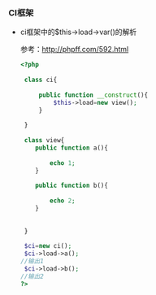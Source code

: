 ### CI框架

* ci框架中的$this->load->var()的解析

  参考：http://phpff.com/592.html

  ```php
  <?php
   
   class ci{
       
       public function __construct(){
           $this->load=new view();         
       }
        
   }
    
   class view{
      public function a(){
               
          echo 1;
      }
       
      public function b(){
               
          echo 2;
      }
   
   
   }
    
   $ci=new ci();
   $ci->load->a(); 
  //输出1
   $ci->load->b(); 
  //输出2
  ?>
  ```

  ​